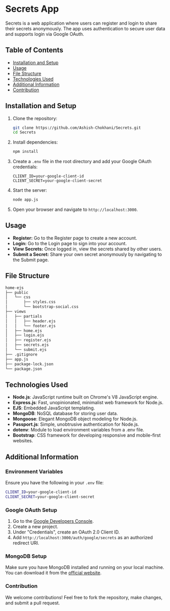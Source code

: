 # Secrets App

Secrets is a web application where users can register and login to share their secrets anonymously. The app uses authentication to secure user data and supports login via Google OAuth.

## Table of Contents

- [Installation and Setup](installation-and-setup)
- [Usage](#usage)
- [File Structure](#file-structure)
- [Technologies Used](#technologies-used)
- [Additional Information](#additional-information)
- [Contribution](#contribution)

## Installation and Setup

1. Clone the repository:
    ```bash
    git clone https://github.com/Ashish-Chokhani/Secrets.git
    cd Secrets
    ```

2. Install dependencies:
    ```bash
    npm install
    ```

3. Create a `.env` file in the root directory and add your Google OAuth credentials:
    ```plaintext
    CLIENT_ID=your-google-client-id
    CLIENT_SECRET=your-google-client-secret
    ```

4. Start the server:
    ```bash
    node app.js
    ```

5. Open your browser and navigate to `http://localhost:3000`.

## Usage

- **Register:** Go to the Register page to create a new account.
- **Login:** Go to the Login page to sign into your account.
- **View Secrets:** Once logged in, view the secrets shared by other users.
- **Submit a Secret:** Share your own secret anonymously by navigating to the Submit page.

## File Structure

```bash
home-ejs
├── public
│   └── css
│       ├── styles.css
│       └── bootstrap-social.css
├── views
│   ├── partials
│   │   ├── header.ejs
│   │   └── footer.ejs
│   ├── home.ejs
│   ├── login.ejs
│   ├── register.ejs
│   ├── secrets.ejs
│   └── submit.ejs
├── .gitignore
├── app.js
├── package-lock.json
└── package.json
```

## Technologies Used

- **Node.js**: JavaScript runtime built on Chrome's V8 JavaScript engine.
- **Express.js**: Fast, unopinionated, minimalist web framework for Node.js.
- **EJS**: Embedded JavaScript templating.
- **MongoDB**: NoSQL database for storing user data.
- **Mongoose**: Elegant MongoDB object modeling for Node.js.
- **Passport.js**: Simple, unobtrusive authentication for Node.js.
- **dotenv**: Module to load environment variables from a .env file.
- **Bootstrap**: CSS framework for developing responsive and mobile-first websites.

## Additional Information

### Environment Variables

Ensure you have the following in your `.env` file:
```bash
CLIENT_ID=your-google-client-id
CLIENT_SECRET=your-google-client-secret
```


### Google OAuth Setup

1. Go to the [Google Developers Console](https://console.developers.google.com/).
2. Create a new project.
3. Under "Credentials", create an OAuth 2.0 Client ID.
4. Add `http://localhost:3000/auth/google/secrets` as an authorized redirect URI.

### MongoDB Setup

Make sure you have MongoDB installed and running on your local machine. You can download it from the [official website](https://www.mongodb.com/try/download/community).

### Contribution
We welcome contributions! Feel free to fork the repository, make changes, and submit a pull request.

